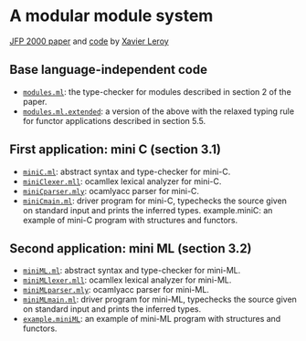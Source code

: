 A modular module system
=======================

[JFP 2000 paper](http://caml.inria.fr/pub/papers/xleroy-modular_modules-jfp.pdf) and [code](http://gallium.inria.fr/~xleroy/publi/modular-modules-appendix/)
by [Xavier Leroy](http://gallium.inria.fr/~xleroy/)

## Base language-independent code

* [`modules.ml`](modules.ml): the type-checker for modules described in section 2 of the paper.
* [`modules.ml.extended`](modules.ml.extended): a version of the above with the relaxed typing rule for functor applications described in section 5.5.

## First application: mini C (section 3.1)

* [`miniC.ml`](miniC.ml): abstract syntax and type-checker for mini-C.
* [`miniClexer.mll`](miniClexer.mll): ocamllex lexical analyzer for mini-C.
* [`miniCparser.mly`](miniCparser.mly): ocamlyacc parser for mini-C.
* [`miniCmain.ml`](miniCmain.ml): driver program for mini-C, typechecks the source given on standard input and prints the inferred types.
example.miniC: an example of mini-C program with structures and functors.

## Second application: mini ML (section 3.2)

* [`miniML.ml`](miniML.ml): abstract syntax and type-checker for mini-ML.
* [`miniMLlexer.mll`](miniMLlexer.mll): ocamllex lexical analyzer for mini-ML.
* [`miniMLparser.mly`](miniMLparser.mly): ocamlyacc parser for mini-ML.
* [`miniMLmain.ml`](miniMLmain.ml): driver program for mini-ML, typechecks the source given on standard input and prints the inferred types.
* [`example.miniML`](example.miniML): an example of mini-ML program with structures and functors.
